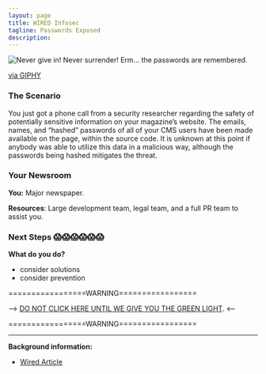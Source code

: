 ```yaml
---
layout: page
title: WIRED Infosec
tagline: Passwords Exposed
description:
---
```


![Never give in! Never surrender! Erm... the passwords are remembered.](https://media.giphy.com/media/26BROFLJSFhP0cMGk/giphy.gif)

[via GIPHY](https://giphy.com/gifs/art-illustration-liannedias-26BROFLJSFhP0cMGk)

### The Scenario

You just got a phone call from a security researcher regarding the safety of potentially sensitive information on your magazine’s website. The emails, names, and “hashed” passwords of all of your CMS users have been made available on the page, within the source code. It is unknown at this point if anybody was able to utilize this data in a malicious way, although the passwords being hashed mitigates the threat.


### Your Newsroom

**You:** Major newspaper.

**Resources**: Large development team, legal team, and a full PR team to assist you.

### Next Steps 😱😱😱😱😱😱

**What do you do?**
 + consider solutions
 + consider prevention


=================WARNING=================

--> [DO NOT CLICK HERE UNTIL WE GIVE YOU THE GREEN LIGHT](./additional/09-passwords-exposed-1.html). <--

=================WARNING=================

---

**Background information:**

* [Wired Article](https://www.wired.com/2017/03/wired-potential-infosecurity-problem-heres/)
